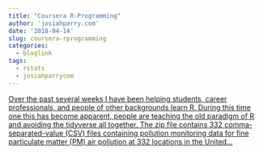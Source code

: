 ```yaml
---
title: "Coursera R-Programming"
author: 'josiahparry.com'
date: '2018-04-14'
slug: coursera-rprogramming
categories:
  - bloglink
tags:
  - rstats
  - josiahparrycom
---
```


[Over the past several weeks I have been helping students, career professionals, and people of other backgrounds learn R. During this time one this has become apparent, people are teaching the old paradigm of R and avoiding the tidyverse all together. The zip file contains 332 comma-separated-value (CSV) files containing pollution monitoring data for fine particulate matter (PM) air pollution at 332 locations in the United...<click to read more>](http://josiahparry.com/post/tidy-coursera-r-programming/)

